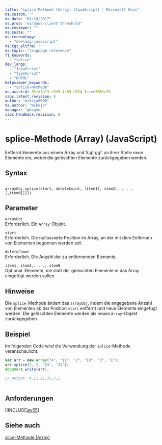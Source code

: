 ```yaml
---
title: "splice-Methode (Array) (JavaScript) | Microsoft Docs"
ms.custom: ""
ms.date: "01/18/2017"
ms.prod: "windows-client-threshold"
ms.reviewer: ""
ms.suite: ""
ms.technology: 
  - "devlang-javascript"
ms.tgt_pltfrm: ""
ms.topic: "language-reference"
f1_keywords: 
  - "splice"
dev_langs: 
  - "JavaScript"
  - "TypeScript"
  - "DHTML"
helpviewer_keywords: 
  - "splice-Methode"
ms.assetid: 85fdfb13-e3d9-4c89-b524-3ccee7001c93
caps.latest.revision: 9
author: "mikejo5000"
ms.author: "mikejo"
manager: "ghogen"
caps.handback.revision: 9
---
```

# splice-Methode (Array) (JavaScript)
Entfernt Elemente aus einem Array und fügt ggf. an ihrer Stelle neue Elemente ein, wobei die gelöschten Elemente zurückgegeben werden.  
  
## Syntax  
  
```  
  
arrayObj.splice(start, deleteCount, [item1[, item2[, . . . [,itemN]]]])  
```  
  
## Parameter  
 `arrayObj`  
 Erforderlich.  Ein `Array`\-Objekt.  
  
 `start`  
 Erforderlich.  Die nullbasierte Position im Array, an der mit dem Entfernen von Elementen begonnen werden soll.  
  
 `deleteCount`  
 Erforderlich.  Die Anzahl der zu entfernenden Elemente.  
  
 `item1, item2,. . ., itemN`  
 Optional.  Elemente, die statt der gelöschten Elemente in das Array eingefügt werden sollen.  
  
## Hinweise  
 Die `splice`\-Methode ändert das `arrayObj`, indem die angegebene Anzahl von Elementen ab der Position `start` entfernt und neue Elemente eingefügt werden.  Die gelöschten Elemente werden als neues `Array`\-Objekt zurückgegeben.  
  
## Beispiel  
 Im folgenden Code wird die Verwendung der `splice`\-Methode veranschaulicht.  
  
```javascript  
var arr = new Array("4", "11", "2", "10", "3", "1");  
arr.splice(2, 2, "21", "31");  
document.write(arr);  
  
// Output: 4,11,21,31,3,1  
  
```  
  
## Anforderungen  
 [!INCLUDE[jsv55](../../javascript/reference/includes/jsv55-md.md)]  
  
## Siehe auch  
 [slice\-Methode \(Array\)](../../javascript/reference/slice-method-array-javascript.md)